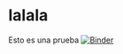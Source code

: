 # lalala
Esto es una prueba
[![Binder](https://mybinder.org/badge_logo.svg)](https://mybinder.org/v2/gh/alebenhaim/Curso-Rosario-2022.git/main?labpath=CursoRosario2022.ipynb)
